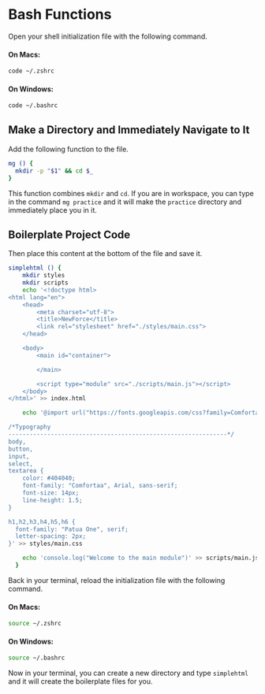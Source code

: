 # Bash Functions

Open your shell initialization file with the following command.
#### On Macs:
```sh
code ~/.zshrc
```

#### On Windows:
```sh
code ~/.bashrc
```

## Make a Directory and Immediately Navigate to It

Add the following function to the file.

```sh
mg () {
  mkdir -p "$1" && cd $_
}
```

This function combines `mkdir` and `cd`. If you are in workspace, you can type in the command `mg practice` and it will make the `practice` directory and immediately place you in it.

## Boilerplate Project Code


Then place this content at the bottom of the file and save it.

```sh
simplehtml () {
    mkdir styles
    mkdir scripts
    echo '<!doctype html>
<html lang="en">
    <head>
        <meta charset="utf-8">
        <title>NewForce</title>
        <link rel="stylesheet" href="./styles/main.css">
    </head>

    <body>
        <main id="container">

        </main>

        <script type="module" src="./scripts/main.js"></script>
    </body>
</html>' >> index.html

    echo '@import url("https://fonts.googleapis.com/css?family=Comfortaa|Patua+One");

/*Typography
--------------------------------------------------------------*/
body,
button,
input,
select,
textarea {
	color: #404040;
	font-family: "Comfortaa", Arial, sans-serif;
	font-size: 14px;
	line-height: 1.5;
}

h1,h2,h3,h4,h5,h6 {
  font-family: "Patua One", serif;
  letter-spacing: 2px;
}' >> styles/main.css

    echo 'console.log("Welcome to the main module")' >> scripts/main.js
  }
```

Back in your terminal, reload the initialization file with the following command.

#### On Macs:
```sh
source ~/.zshrc
```

#### On Windows:
```sh
source ~/.bashrc
```

Now in your terminal, you can create a new directory and type `simplehtml` and it will create the boilerplate files for you.

